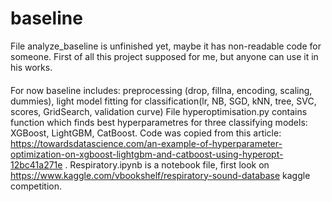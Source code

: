 # baseline
File analyze_baseline is unfinished yet, maybe it has non-readable code for someone. 
First of all this project supposed for me, but anyone can use it in his works.
####
For now baseline includes: preprocessing (drop, fillna, encoding, scaling, dummies), 
                              light model fitting for classification(lr, NB, SGD, kNN, tree, SVC, scores, GridSearch, validation curve)
File hyperoptimisation.py contains function which finds best hyperparametres for three classifying models: XGBoost, LightGBM, CatBoost. Code was copied from this article: https://towardsdatascience.com/an-example-of-hyperparameter-optimization-on-xgboost-lightgbm-and-catboost-using-hyperopt-12bc41a271e .
Respiratory.ipynb is a notebook file, first look on https://www.kaggle.com/vbookshelf/respiratory-sound-database kaggle competition.
